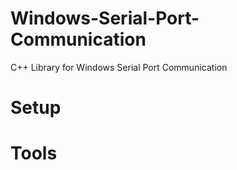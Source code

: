 # Windows-Serial-Port-Communication
C++ Library for Windows Serial Port Communication 

# Setup 

# Tools
